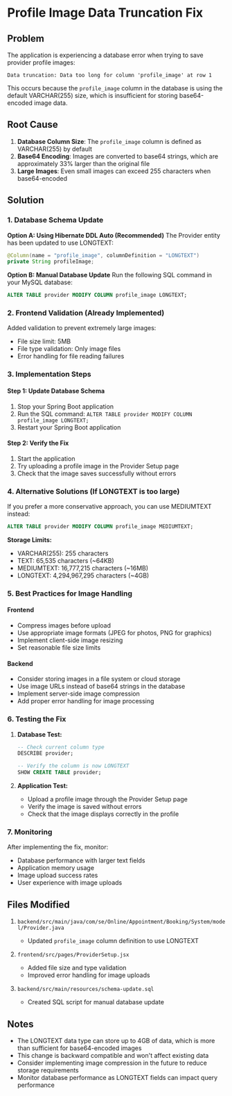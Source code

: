 # Profile Image Data Truncation Fix

## Problem

The application is experiencing a database error when trying to save provider profile images:

```
Data truncation: Data too long for column 'profile_image' at row 1
```

This occurs because the `profile_image` column in the database is using the default VARCHAR(255) size, which is insufficient for storing base64-encoded image data.

## Root Cause

1. **Database Column Size**: The `profile_image` column is defined as VARCHAR(255) by default
2. **Base64 Encoding**: Images are converted to base64 strings, which are approximately 33% larger than the original file
3. **Large Images**: Even small images can exceed 255 characters when base64-encoded

## Solution

### 1. Database Schema Update

**Option A: Using Hibernate DDL Auto (Recommended)**
The Provider entity has been updated to use LONGTEXT:

```java
@Column(name = "profile_image", columnDefinition = "LONGTEXT")
private String profileImage;
```

**Option B: Manual Database Update**
Run the following SQL command in your MySQL database:

```sql
ALTER TABLE provider MODIFY COLUMN profile_image LONGTEXT;
```

### 2. Frontend Validation (Already Implemented)

Added validation to prevent extremely large images:

- File size limit: 5MB
- File type validation: Only image files
- Error handling for file reading failures

### 3. Implementation Steps

#### Step 1: Update Database Schema

1. Stop your Spring Boot application
2. Run the SQL command: `ALTER TABLE provider MODIFY COLUMN profile_image LONGTEXT;`
3. Restart your Spring Boot application

#### Step 2: Verify the Fix

1. Start the application
2. Try uploading a profile image in the Provider Setup page
3. Check that the image saves successfully without errors

### 4. Alternative Solutions (If LONGTEXT is too large)

If you prefer a more conservative approach, you can use MEDIUMTEXT instead:

```sql
ALTER TABLE provider MODIFY COLUMN profile_image MEDIUMTEXT;
```

**Storage Limits:**

- VARCHAR(255): 255 characters
- TEXT: 65,535 characters (~64KB)
- MEDIUMTEXT: 16,777,215 characters (~16MB)
- LONGTEXT: 4,294,967,295 characters (~4GB)

### 5. Best Practices for Image Handling

#### Frontend

- Compress images before upload
- Use appropriate image formats (JPEG for photos, PNG for graphics)
- Implement client-side image resizing
- Set reasonable file size limits

#### Backend

- Consider storing images in a file system or cloud storage
- Use image URLs instead of base64 strings in the database
- Implement server-side image compression
- Add proper error handling for image processing

### 6. Testing the Fix

1. **Database Test:**

   ```sql
   -- Check current column type
   DESCRIBE provider;

   -- Verify the column is now LONGTEXT
   SHOW CREATE TABLE provider;
   ```

2. **Application Test:**
   - Upload a profile image through the Provider Setup page
   - Verify the image is saved without errors
   - Check that the image displays correctly in the profile

### 7. Monitoring

After implementing the fix, monitor:

- Database performance with larger text fields
- Application memory usage
- Image upload success rates
- User experience with image uploads

## Files Modified

1. `backend/src/main/java/com/se/Online/Appointment/Booking/System/model/Provider.java`

   - Updated `profile_image` column definition to use LONGTEXT

2. `frontend/src/pages/ProviderSetup.jsx`

   - Added file size and type validation
   - Improved error handling for image uploads

3. `backend/src/main/resources/schema-update.sql`
   - Created SQL script for manual database update

## Notes

- The LONGTEXT data type can store up to 4GB of data, which is more than sufficient for base64-encoded images
- This change is backward compatible and won't affect existing data
- Consider implementing image compression in the future to reduce storage requirements
- Monitor database performance as LONGTEXT fields can impact query performance
